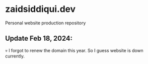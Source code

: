 # zaidsiddiqui.dev
Personal website production repository 
## Update Feb 18, 2024:
💀 I forgot to renew the domain this year. So I guess website is down currently. 

